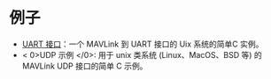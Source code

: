# 例子

- [UART 接口](../mavgen_c/example_c_uart.md)：一个 MAVLink 到 UART 接口的 Uix 系统的简单C 实例。
- < 0>UDP 示例 </0>: 用于 unix 类系统 (Linux、MacOS、BSD 等) 的 MAVLink UDP 接口的简单 C 示例。